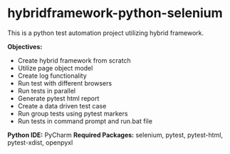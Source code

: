 # hybridframework-python-selenium

This is a python test automation project utilizing hybrid framework.

**Objectives:**

- Create hybrid framework from scratch
- Utilize page object model
- Create log functionality
- Run test with different browsers
- Run tests in parallel
- Generate pytest html report
- Create a data driven test case
- Run group tests using pytest markers
- Run tests in command prompt and run.bat file

**Python IDE:** PyCharm
**Required Packages:** selenium, pytest, pytest-html, pytest-xdist, openpyxl

 
